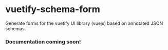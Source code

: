 # vuetify-schema-form
Generate forms for the vuetify UI library (vuejs) based on annotated JSON schemas.

### Documentation coming soon!
